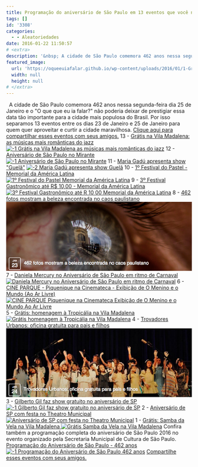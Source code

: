 ```yaml
---
title: Programação do aniversário de São Paulo em 13 eventos que você não pode perder
tags: []
id: '3308'
categories:
  - - Aleatoriedades
date: 2016-01-22 11:50:57
# <extra>
description: '&nbsp; A cidade de São Paulo comemora 462 anos nessa segunda-feira dia 25 de Janeiro e o &#8220;O que que eu ia falar?&#8221; não poderia deixar de prestigiar essa data tão importante para a cidade mais populosa do Brasil. Por isso separamos 13 eventos entre os dias 23 de Janeiro e 25 de Janeiro para quem quer aproveitar e curtir a cidade maravilhosa. Clique aqui para compartilhar esses eventos com seus amigos. 13 &#8211; Grátis na Vila Madalena: as músicas mais românticas do jazz 12 &#8211; Aniversário de São Paulo no Mirante 11 &#8211; Maria Gadú apresenta show &#8220;Guelã&#8221; 10 &#8211; 1º Festival do Pastel &#8211; Memorial da América Latina 9 &#8211; 3º Festival Gastronômico até R$ 10,00 &#8211; Memorial da América Latina 8 &#8211; 462 fotos mostram a beleza encontrada no caos paulistano 7 &#8211; Daniela Mercury no Aniversário &hellip;'
featured_image: 
  url: 'https://oqueeuiafalar.github.io/wp-content/uploads/2016/01/1-Grátis-na-Vila-Madalena-as-músicas-mais-românticas-do-jazz.png'
  width: null
  height: null
# </extra>
---
```


  A cidade de São Paulo comemora 462 anos nessa segunda-feira dia 25 de Janeiro e o "O que que eu ia falar?" não poderia deixar de prestigiar essa data tão importante para a cidade mais populosa do Brasil. Por isso separamos 13 eventos entre os dias 23 de Janeiro e 25 de Janeiro para quem quer aproveitar e curtir a cidade maravilhosa. [Clique aqui para compartilhar esses eventos com seus amigos.](https://www.facebook.com/sharer/sharer.php?u=http%3A//natalia.blog.br/2016/01/22/programacao-do-aniversario-de-sao-paulo-em-13-eventos-que-voce-nao-pode-perder) 13 - [Grátis na Vila Madalena: as músicas mais românticas do jazz](https://www.facebook.com/events/949775395057995/) [![-1  Grátis na Vila Madalena  as músicas mais românticas do jazz](/wp-content/uploads/2016/01/1-Grátis-na-Vila-Madalena-as-músicas-mais-românticas-do-jazz.png)](https://www.facebook.com/events/949775395057995/) 12 - [Aniversário de São Paulo no Mirante](https://www.facebook.com/events/179680872390132/) [![-1  Aniversário de São Paulo no Mirante](/wp-content/uploads/2016/01/1-Aniversário-de-São-Paulo-no-Mirante.png)](https://www.facebook.com/events/179680872390132/) 11 - [Maria Gadú apresenta show "Guelã"](https://www.facebook.com/events/1656044807995694/) [![-2  Maria Gadú apresenta show  Guelã](/wp-content/uploads/2016/01/2-Maria-Gadú-apresenta-show-Guelã-.png)](https://www.facebook.com/events/1656044807995694/) 10 - [1º Festival do Pastel - Memorial da América Latina ](https://www.facebook.com/events/909530679100117/) [![1º Festival do Pastel   Memorial da América Latina](/wp-content/uploads/2016/01/1º-Festival-do-Pastel-Memorial-da-América-Latina.png)](https://www.facebook.com/events/909530679100117/) 9 - [3º Festival Gastronômico até R$ 10,00 - Memorial da América Latina ](https://www.facebook.com/events/555419571273813/) [![3º Festival Gastronômico até R  10 00   Memorial da América Latina](/wp-content/uploads/2016/01/3º-Festival-Gastronômico-até-R-10-00-Memorial-da-América-Latina.png)](https://www.facebook.com/events/555419571273813/) 8 - [462 fotos mostram a beleza encontrada no caos paulistano ](https://www.facebook.com/events/1645994035622934/) [![462 fotos mostram a beleza encontrada no caos paulistano](/wp-content/uploads/2016/01/462-fotos-mostram-a-beleza-encontrada-no-caos-paulistano.png)](https://www.facebook.com/events/1645994035622934/) 7 - [Daniela Mercury no Aniversário de São Paulo em ritmo de Carnaval ](https://www.facebook.com/events/885804318206624/) [![Daniela Mercury no Aniversário de São Paulo em ritmo de Carnaval](/wp-content/uploads/2016/01/Daniela-Mercury-no-Aniversário-de-São-Paulo-em-ritmo-de-Carnaval.png)](https://www.facebook.com/events/885804318206624/) 6 - [CINE PARQUE - Piquenique na Cinemateca - Exibição de O Menino e o Mundo (Ao Ar Livre) ](https://www.facebook.com/events/1658432217764107/) [![CINE PARQUE   Piquenique na Cinemateca   Exibição de O Menino e o Mundo  Ao Ar Livre](/wp-content/uploads/2016/01/CINE-PARQUE-Piquenique-na-Cinemateca-Exibição-de-O-Menino-e-o-Mundo-Ao-Ar-Livre-.png)](https://www.facebook.com/events/1658432217764107/) 5 - [Grátis: homenagem à Tropicália na Vila Madalena ](https://www.facebook.com/events/167865590247523/) [![Grátis  homenagem à Tropicália na Vila Madalena](/wp-content/uploads/2016/01/Grátis-homenagem-à-Tropicália-na-Vila-Madalena.png)](https://www.facebook.com/events/167865590247523/) 4 - [Trovadores Urbanos: oficina gratuita para pais e filhos](https://www.facebook.com/events/1695703463978721/) [![Trovadores Urbanos  oficina gratuita para pais e filhos](/wp-content/uploads/2016/01/Trovadores-Urbanos-oficina-gratuita-para-pais-e-filhos.png)](https://www.facebook.com/events/1695703463978721/) 3 - [Gilberto Gil faz show gratuito no aniversário de SP ](https://www.facebook.com/events/1552564408402480/) [![-1  Gilberto Gil faz show gratuito no aniversário de SP](/wp-content/uploads/2016/01/1-Gilberto-Gil-faz-show-gratuito-no-aniversário-de-SP.png)](https://www.facebook.com/events/1552564408402480/) 2 - [Aniversário de SP com festa no Theatro Municipal ](https://www.facebook.com/events/1552564408402480/) [![Aniversário de SP com festa no Theatro Municipal](/wp-content/uploads/2016/01/Aniversário-de-SP-com-festa-no-Theatro-Municipal.png)](https://www.facebook.com/events/1552564408402480/) 1 - [Grátis: Samba da Vela na Vila Madalena ](https://www.facebook.com/events/1773487352873330/) [![Grátis  Samba da Vela na Vila Madalena](/wp-content/uploads/2016/01/Grátis-Samba-da-Vela-na-Vila-Madalena.png)](https://www.facebook.com/events/1773487352873330/) Confira também a programação completa do aniversário de São Paulo 2016 no evento organizado pela Secretaria Municipal de Cultura de São Paulo. [Programação do Aniversário de São Paulo - 462 anos ](https://www.facebook.com/events/1660784870843951) [![-1  Programação do Aniversário de São Paulo   462 anos](/wp-content/uploads/2016/01/1-Programação-do-Aniversário-de-São-Paulo-462-anos.png)](https://www.facebook.com/events/1660784870843951) [Compartilhe esses eventos com seus amigos.](https://www.facebook.com/sharer/sharer.php?u=http%3A//natalia.blog.br/2016/01/22/programacao-do-aniversario-de-sao-paulo-em-13-eventos-que-voce-nao-pode-perder)
